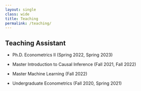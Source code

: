 ```yaml
---
layout: single
class: wide
title: Teaching
permalink: /teaching/
---
```


## Teaching Assistant

* Ph.D. Econometrics II (Spring 2022, Spring 2023)

* Master Introduction to Causal Inference (Fall 2021, Fall 2022)
  
* Master Machine Learning (Fall 2022)

* Undergraduate Econometrics (Fall 2020, Spring 2021)
